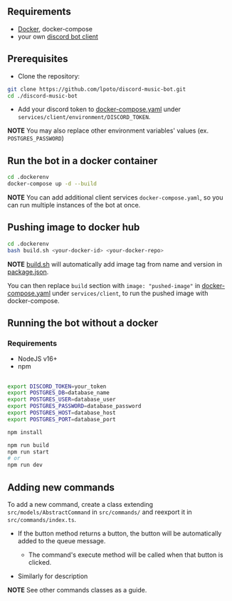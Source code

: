 ## Requirements

- [Docker](https://www.docker.com/), docker-compose
- your own [discord bot client](CREATING_CLIENT.md)

## Prerequisites

- Clone the repository:
```bash
git clone https://github.com/lpoto/discord-music-bot.git
cd ./discord-music-bot
```

- Add your discord token to [docker-compose.yaml](../.dockerenv/docker-compose.yaml) under `services/client/environment/DISCORD_TOKEN`.

**NOTE** You may also replace other environment variables' values (ex. `POSTGRES_PASSWORD`)

## Run the bot in a docker container

```bash
cd .dockerenv
docker-compose up -d --build
```

**NOTE** You can add additional client services `docker-compose.yaml`, so you can run multiple instances
of the bot at once.

## Pushing image to docker hub

```bash
cd .dockerenv
bash build.sh <your-docker-id> <your-docker-repo>
```

**NOTE** [build.sh](../.dockerenv/build.sh) will automatically add image tag from name and version in [package.json](../package.json).

You can then replace `build` section with `image: "pushed-image"` in [docker-compose.yaml](../.dockerenv/docker-compose.yaml) under `services/client`,
to run the pushed image with docker-compose.

## Running the bot without a docker

### Requirements

- NodeJS v16+
- npm

##

```bash
export DISCORD_TOKEN=your_token
export POSTGRES_DB=database_name
export POSTGRES_USER=database_user
export POSTGRES_PASSWORD=database_password
export POSTGRES_HOST=database_host
export POSTGRES_PORT=database_port

npm install
```
```bash
npm run build
npm run start
# or
npm run dev
```

## Adding new commands

To add a new command, create a class extending `src/models/AbstractCommand` in `src/commands/`
and reexport it in `src/commands/index.ts`.

- If the button method returns a button, the button will be automatically added to the queue message.
    - The command's execute method will be called when that button is clicked.

- Similarly for description

**NOTE** See other commands classes as a guide.
